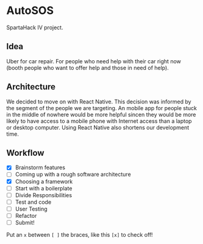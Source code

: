 # AutoSOS
SpartaHack IV project.

## Idea
Uber for car repair. For people who need help with their car right now (booth people who want to offer help and those in need of help).

## Architecture
We decided to move on with React Native. This decision was informed
by the segment of the people we are targeting. An mobile app for people stuck
in the middle of nowhere would be more helpful sincen they would be more likely
to have access to a mobile phone with Internet access than a laptop or desktop computer. Using React Native also
shortens our development time. 

## Workflow
- [x] Brainstorm features
- [ ] Coming up with a rough software architecture
- [x] Choosing a framework
- [ ] Start with a boilerplate
- [ ] Divide Responsibilities
- [ ] Test and code
- [ ] User Testing
- [ ] Refactor
- [ ] Submit!

Put an `x` between `[ ]` the braces, like this `[x]` to check off!

